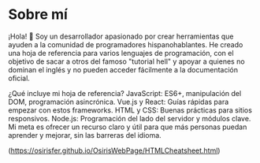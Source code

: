 # Sobre mí
¡Hola! 👋 Soy un desarrollador apasionado por crear herramientas que ayuden a la comunidad de programadores hispanohablantes. He creado una hoja de referencia para varios lenguajes de programación, con el objetivo de sacar a otros del famoso "tutorial hell" y apoyar a quienes no dominan el inglés y no pueden acceder fácilmente a la documentación oficial.

¿Qué incluye mi hoja de referencia?
JavaScript: ES6+, manipulación del DOM, programación asincrónica.
Vue.js y React: Guías rápidas para empezar con estos frameworks.
HTML y CSS: Buenas prácticas para sitios responsivos.
Node.js: Programación del lado del servidor y módulos clave.
Mi meta es ofrecer un recurso claro y útil para que más personas puedan aprender y mejorar, sin las barreras del idioma.

(https://osirisfer.github.io/OsirisWebPage/HTMLCheatsheet.html)
